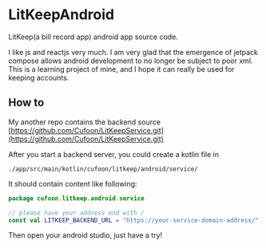 # LitKeepAndroid

LitKeep(a bill record app) android app source code.

I like js and reactjs very much. I am very glad that the emergence of jetpack compose allows android
development to no longer be subject to poor xml. This is a learning project of mine, and I hope it
can really be used for keeping accounts.

## How to

My another repo contains the backend source [https://github.com/Cufoon/LitKeepService.git](https://github.com/Cufoon/LitKeepService.git)

After you start a backend server, you could create a kotlin file in

```text
./app/src/main/kotlin/cufoon/litkeep/android/service/
```

It should contain content like following:

```kotlin
package cufoon.litkeep.android.service

// please have your address end with /
const val LITKEEP_BACKEND_URL = "https://your-service-domain-address/"
```

Then open your android studio, just have a try!
